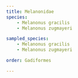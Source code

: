 ```yaml
---
title: Melanonidae
species:
    - Melanonus gracilis
    - Melanonus zugmayeri

sampled_species:
    - Melanonus gracilis
    - Melanonus zugmayeri

order: Gadiformes

---
```

